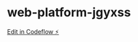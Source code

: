 # web-platform-jgyxss

[Edit in Codeflow ⚡️](https://stackblitz.com/~/github.com/constrobook/web-platform-jgyxss)
